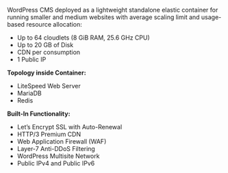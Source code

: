 WordPress CMS deployed as a lightweight standalone elastic container for running smaller and medium websites with average scaling limit and usage-based resource allocation:

* Up to 64 cloudlets (8 GiB RAM, 25.6 GHz CPU)
* Up to 20 GB of Disk
* CDN per consumption
* 1 Public IP

**Topology inside Container:** 

* LiteSpeed Web Server 
* MariaDB 
* Redis


**Built-In Functionality:**
* Let’s Encrypt SSL with Auto-Renewal
* HTTP/3 Premium CDN
* Web Application Firewall (WAF)
* Layer-7 Anti-DDoS Filtering
* WordPress Multisite Network
* Public IPv4 and Public IPv6
